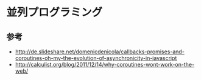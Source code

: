 ﻿# 並列プログラミング

## 参考

- http://de.slideshare.net/domenicdenicola/callbacks-promises-and-coroutines-oh-my-the-evolution-of-asynchronicity-in-javascript
- http://calculist.org/blog/2011/12/14/why-coroutines-wont-work-on-the-web/
